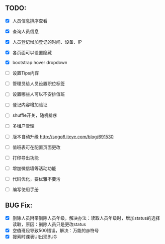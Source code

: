 ## TODO:

- [x] 人员信息排序查看
- [x] 查询人员信息
- [x] 人员登记增加登记的时间、设备、IP
- [x] 各页面可以设置隐藏
- [x] bootstrap hover dropdown
- [ ] 设置Tips内容
- [ ] 管理员给人员设置职位标签
- [ ] 设置哪些人可以不安排值班
- [ ] 登记内容增加验证
- [ ] shuffle开关，随机排序
- [ ] 多租户管理
- [ ] 版本自动升级 http://sogo6.iteye.com/blog/691530
- [ ] 值班表可在配置页面更改
- [ ] 打印导出功能
- [ ] 增加微信墙等活动功能
- [ ] 代码优化，要优雅不要污
- [ ] 编写使用手册


## BUG Fix:

- [x] 删除人员附带删除人员年级，解决办法：读取人员年级时，增加status的选择读取，原因：删除人员只是更改status
- [x] 空值班段导致500错误，解决：万能的@符号
- [x] 搜索时课表UI出现BUG

